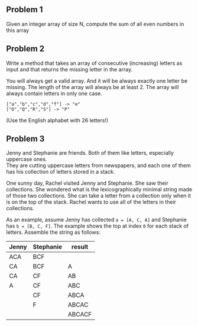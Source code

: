 ## Problem 1

Given an integer array of size N, compute the sum of all even numbers in this array

## Problem 2

Write a method that takes an array of consecutive (increasing) letters as input and that returns the missing letter in the array. 

You will always get a valid array. And it will be always exactly one letter be missing. 
The length of the array will always be at least 2. The array will always contain letters in only one case.

```
["a","b","c","d","f"] -> "e"
["O","Q","R","S"] -> "P"
```

(Use the English alphabet with 26 letters!)

## Problem 3

Jenny and Stephanie are friends. Both of them like letters, especially uppercase ones.  
They are cutting uppercase letters from newspapers, and each one of them has his collection of letters stored in a stack.

One sunny day, Rachel visited Jenny and Stephanie. She saw their collections. She wondered what is the lexicographically minimal string made of those two collections. She can take a letter from a collection only when it is on the top of the stack. Rachel wants to use all of the letters in their collections.

As an example, assume Jenny has collected ```a = [A, C, A]``` and Stephanie has  ```b = [B, C, F]```. The example shows the top at index ```0``` for each stack of letters. Assemble the string as follows:



| Jenny  | Stephanie | result |
| ------------- | ------------- | ------------- | 
| ACA  | BCF  | |
| CA  | BCF  | A |
| CA	|	CF	|	AB |
| A		|  CF		|	ABC |
| 		|  CF		|	ABCA |
|     |	F			|  ABCAC |
| 		|    		|  ABCACF |
